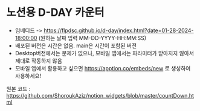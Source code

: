 # 노션용 D-DAY 카운터
* 임베디드 -> https://flpdsc.github.io/d-day/index.html?date=01-28-2024-18:00:00 (원하는 날짜 입력 MM-DD-YYYY-HH:MM:SS)
* 배포된 버전은 시간은 없음. main은 시간이 포함된 버전
* Desktop버전에서는 문제가 없으나, 모바일 앱에서는 파라미터가 받아지지 않아서 제대로 작동하지 않음
* 모바일 앱에서 활용하고 싶으면 https://apption.co/embeds/new 로 생성하여 사용하세요!

원본 코드 : https://github.com/ShoroukAziz/notion_widgets/blob/master/countDown.html
